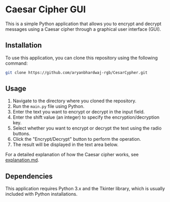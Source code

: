 # Caesar Cipher GUI

This is a simple Python application that allows you to encrypt and decrypt messages using a Caesar cipher through a graphical user interface (GUI).

## Installation

To use this application, you can clone this repository using the following command:

 ```bash
 git clone https://github.com/aryanbhardwaj-rgb/CesarCypher.git
 ```


## Usage

1. Navigate to the directory where you cloned the repository.
2. Run the `main.py` file using Python.
3. Enter the text you want to encrypt or decrypt in the input field.
4. Enter the shift value (an integer) to specify the encryption/decryption key.
5. Select whether you want to encrypt or decrypt the text using the radio buttons.
6. Click the "Encrypt/Decrypt" button to perform the operation.
7. The result will be displayed in the text area below.

For a detailed explanation of how the Caesar cipher works, see [explanation.md](explanation.md).

## Dependencies

This application requires Python 3.x and the Tkinter library, which is usually included with Python installations.
